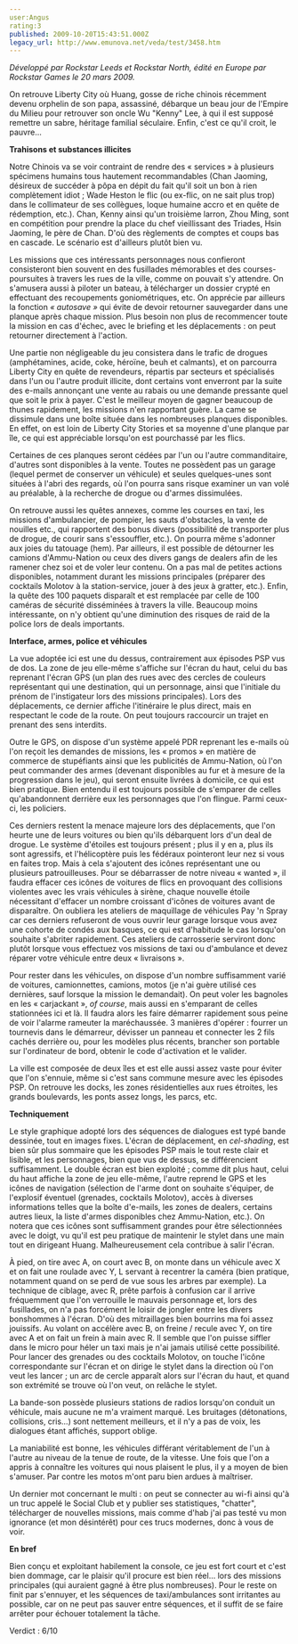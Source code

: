 ```yaml
---
user:Angus
rating:3
published: 2009-10-20T15:43:51.000Z
legacy_url: http://www.emunova.net/veda/test/3458.htm
---
```

_Développé par Rockstar Leeds et Rockstar North, édité en Europe par Rockstar Games le 20 mars 2009\._  

  

On retrouve Liberty City où Huang, gosse de riche chinois récemment devenu orphelin de son papa, assassiné, débarque un beau jour de l'Empire du Milieu pour retrouver son oncle Wu "Kenny" Lee, à qui il est supposé remettre un sabre, héritage familial séculaire. Enfin, c'est ce qu'il croit, le pauvre...  

  

**Trahisons et substances illicites**  

  

Notre Chinois va se voir contraint de rendre des « services » à plusieurs spécimens humains tous hautement recommandables (Chan Jaoming, désireux de succéder à pôpa en dépit du fait qu'il soit un bon à rien complètement idiot ; Wade Heston le flic (ou ex-flic, on ne sait plus trop) dans le collimateur de ses collègues, loque humaine accro et en quête de rédemption, etc.). Chan, Kenny ainsi qu'un troisième larron, Zhou Ming, sont en compétition pour prendre la place du chef vieillissant des Triades, Hsin Jaoming, le père de Chan. D'où des règlements de comptes et coups bas en cascade. Le scénario est d'ailleurs plutôt bien vu.  

Les missions que ces intéressants personnages nous confieront consisteront bien souvent en des fusillades mémorables et des courses-poursuites à travers les rues de la ville, comme on pouvait s'y attendre. On s'amusera aussi à piloter un bateau, à télécharger un dossier crypté en effectuant des recoupements goniométriques, etc. On apprécie par ailleurs la fonction _« autosave »_ qui évite de devoir retourner sauvegarder dans une planque après chaque mission. Plus besoin non plus de recommencer toute la mission en cas d'échec, avec le briefing et les déplacements : on peut retourner directement à l'action.  

  

Une partie non négligeable du jeu consistera dans le trafic de drogues (amphétamines, acide, coke, héroïne, beuh et calmants), et on parcourra Liberty City en quête de revendeurs, répartis par secteurs et spécialisés dans l'un ou l'autre produit illicite, dont certains vont enverront par la suite des e-mails annonçant une vente au rabais ou une demande pressante quel que soit le prix à payer. C'est le meilleur moyen de gagner beaucoup de thunes rapidement, les missions n'en rapportant guère. La came se dissimule dans une boîte située dans les nombreuses planques disponibles. En effet, on est loin de Liberty City Stories et sa moyenne d'une planque par île, ce qui est appréciable lorsqu'on est pourchassé par les flics.  

Certaines de ces planques seront cédées par l'un ou l'autre commanditaire, d'autres sont disponibles à la vente. Toutes ne possèdent pas un garage (lequel permet de conserver un véhicule) et seules quelques-unes sont situées à l'abri des regards, où l'on pourra sans risque examiner un van volé au préalable, à la recherche de drogue ou d'armes dissimulées.  

  

On retrouve aussi les quêtes annexes, comme les courses en taxi, les missions d'ambulancier, de pompier, les sauts d'obstacles, la vente de nouilles etc., qui rapportent des bonus divers (possibilité de transporter plus de drogue, de courir sans s'essouffler, etc.). On pourra même s'adonner aux joies du tatouage (hem). Par ailleurs, il est possible de détourner les camions d'Ammu-Nation ou ceux des divers gangs de dealers afin de les ramener chez soi et de voler leur contenu. On a pas mal de petites actions disponibles, notamment durant les missions principales (préparer des cocktails Molotov à la station-service, jouer à des jeux à gratter, etc.). Enfin, la quête des 100 paquets disparaît et est remplacée par celle de 100 caméras de sécurité disséminées à travers la ville. Beaucoup moins intéressante, on n'y obtient qu'une diminution des risques de raid de la police lors de deals importants.  

  

**Interface, armes, police et véhicules**  

  

La vue adoptée ici est une du dessus, contrairement aux épisodes PSP vus de dos. La zone de jeu elle-même s'affiche sur l'écran du haut, celui du bas reprenant l'écran GPS (un plan des rues avec des cercles de couleurs représentant qui une destination, qui un personnage, ainsi que l'initiale du prénom de l'instigateur lors des missions principales). Lors des déplacements, ce dernier affiche l'itinéraire le plus direct, mais en respectant le code de la route. On peut toujours raccourcir un trajet en prenant des sens interdits.  

Outre le GPS, on dispose d'un système appelé PDR reprenant les e-mails où l'on reçoit les demandes de missions, les « promos » en matière de commerce de stupéfiants ainsi que les publicités de Ammu-Nation, où l'on peut commander des armes (devenant disponibles au fur et à mesure de la progression dans le jeu), qui seront ensuite livrées à domicile, ce qui est bien pratique. Bien entendu il est toujours possible de s'emparer de celles qu'abandonnent derrière eux les personnages que l'on flingue. Parmi ceux-ci, les policiers.  

Ces derniers restent la menace majeure lors des déplacements, que l'on heurte une de leurs voitures ou bien qu'ils débarquent lors d'un deal de drogue. Le système d'étoiles est toujours présent ; plus il y en a, plus ils sont agressifs, et l'hélicoptère puis les fédéraux pointeront leur nez si vous en faites trop. Mais à cela s'ajoutent des icônes représentant une ou plusieurs patrouilleuses. Pour se débarrasser de notre niveau « wanted », il faudra effacer ces icônes de voitures de flics en provoquant des collisions violentes avec les vrais véhicules à sirène, chaque nouvelle étoile nécessitant d'effacer un nombre croissant d'icônes de voitures avant de disparaître. On oubliera les ateliers de maquillage de véhicules Pay 'n Spray car ces derniers refuseront de vous ouvrir leur garage lorsque vous avez une cohorte de condés aux basques, ce qui est d'habitude le cas lorsqu'on souhaite s'abriter rapidement. Ces ateliers de carrosserie serviront donc plutôt lorsque vous effectuez vos missions de taxi ou d'ambulance et devez réparer votre véhicule entre deux « livraisons ».  

Pour rester dans les véhicules, on dispose d'un nombre suffisamment varié de voitures, camionnettes, camions, motos (je n'ai guère utilisé ces dernières, sauf lorsque la mission le demandait). On peut voler les bagnoles en les « carjackant », _of course_, mais aussi en s'emparant de celles stationnées ici et là. Il faudra alors les faire démarrer rapidement sous peine de voir l'alarme rameuter la maréchaussée. 3 manières d'opérer : fourrer un tournevis dans le démarreur, dévisser un panneau et connecter les 2 fils cachés derrière ou, pour les modèles plus récents, brancher son portable sur l'ordinateur de bord, obtenir le code d'activation et le valider.  

La ville est composée de deux îles et est elle aussi assez vaste pour éviter que l'on s'ennuie, même si c'est sans commune mesure avec les épisodes PSP. On retrouve les docks, les zones résidentielles aux rues étroites, les grands boulevards, les ponts assez longs, les parcs, etc.  

  

**Techniquement**  

  

Le style graphique adopté lors des séquences de dialogues est typé bande dessinée, tout en images fixes. L'écran de déplacement, en _cel-shading_, est bien sûr plus sommaire que les épisodes PSP mais le tout reste clair et lisible, et les personnages, bien que vus de dessus, se différencient suffisamment. Le double écran est bien exploité ; comme dit plus haut, celui du haut affiche la zone de jeu elle-même, l'autre reprend le GPS et les icônes de navigation (sélection de l'arme dont on souhaite s'équiper, de l'explosif éventuel (grenades, cocktails Molotov), accès à diverses informations telles que la boîte d'e-mails, les zones de dealers, certains autres lieux, la liste d'armes disponibles chez Ammu-Nation, etc.). On notera que ces icônes sont suffisamment grandes pour être sélectionnées avec le doigt, vu qu'il est peu pratique de maintenir le stylet dans une main tout en dirigeant Huang. Malheureusement cela contribue à salir l'écran.  

À pied, on tire avec A, on court avec B, on monte dans un véhicule avec X et on fait une roulade avec Y, L servant à recentrer la caméra (bien pratique, notamment quand on se perd de vue sous les arbres par exemple). La technique de ciblage, avec R, prête parfois à confusion car il arrive fréquemment que l'on verrouille le mauvais personnage et, lors des fusillades, on n'a pas forcément le loisir de jongler entre les divers bonshommes à l'écran. D'où des mitraillages bien bourrins ma foi assez jouissifs. Au volant on accélère avec B, on freine / recule avec Y, on tire avec A et on fait un frein à main avec R. Il semble que l'on puisse siffler dans le micro pour héler un taxi mais je n'ai jamais utilisé cette possibilité. Pour lancer des grenades ou des cocktails Molotov, on touche l'icône correspondante sur l'écran et on dirige le stylet dans la direction où l'on veut les lancer ; un arc de cercle apparaît alors sur l'écran du haut, et quand son extrémité se trouve où l'on veut, on relâche le stylet.  

La bande-son possède plusieurs stations de radios lorsqu'on conduit un véhicule, mais aucune ne m'a vraiment marqué. Les bruitages (détonations, collisions, cris...) sont nettement meilleurs, et il n'y a pas de voix, les dialogues étant affichés, support oblige.  

La maniabilité est bonne, les véhicules différant véritablement de l'un à l'autre au niveau de la tenue de route, de la vitesse. Une fois que l'on a appris à connaître les voitures qui nous plaisent le plus, il y a moyen de bien s'amuser. Par contre les motos m'ont paru bien ardues à maîtriser.  

Un dernier mot concernant le multi : on peut se connecter au wi-fi ainsi qu'à un truc appelé le Social Club et y publier ses statistiques, "chatter", télécharger de nouvelles missions, mais comme d'hab j'ai pas testé vu mon ignorance (et mon désintérêt) pour ces trucs modernes, donc à vous de voir.  

  

**En bref**  

  

Bien conçu et exploitant habilement la console, ce jeu est fort court et c'est bien dommage, car le plaisir qu'il procure est bien réel... lors des missions principales (qui auraient gagné à être plus nombreuses). Pour le reste on finit par s'ennuyer, et les séquences de taxi/ambulances sont irritantes au possible, car on ne peut pas sauver entre séquences, et il suffit de se faire arrêter pour échouer totalement la tâche.  

  

Verdict : 6/10